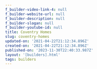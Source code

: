 ```yaml
---
f_builder-video-link-4: null
f_builder-website-url: null
f_builder-description: null
f_builder-slogan: null
f_builder-youtube-id: null
title: Coventry Homes
slug: coventry-homes
updated-on: '2021-04-22T21:12:34.896Z'
created-on: '2021-04-22T21:12:34.896Z'
published-on: '2023-11-30T22:40:33.987Z'
layout: '[builders].html'
tags: builders
---
```



